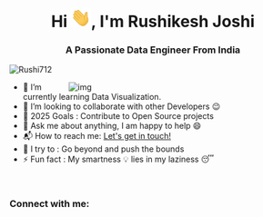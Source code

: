 
<h1 align="center">Hi <img src="https://raw.githubusercontent.com/ABSphreak/ABSphreak/master/gifs/Hi.gif" width="35" >, I'm Rushikesh Joshi</h1>
<h3 align="center">A Passionate Data Engineer From India</h3>

<p align="left"> <img src="https://komarev.com/ghpvc/?username=Rushi712&label=Profile%20views&color=0e75b6&style=flat" alt="Rushi712" /> </p>
<img src="https://cdn.dribbble.com/users/1292677/screenshots/6139167/media/fcf7fd0c619bb87706533079240915f3.gif" alt="img" align="right" width="400"/>
                  

- 🌱 I’m currently learning Data Visualization.
- 👯 I’m looking to collaborate with other Developers :wink:
- 🥅 2025 Goals : Contribute to Open Source projects
- 💬 Ask me about anything, I am happy to help :smile:
- 📬 How to reach me: <a href="https://linkedin.com/in/rushikeshjoshi04/" target="blank">Let's get in touch!</a>
- 🧗 I try to : Go beyond and push the bounds
- ⚡ Fun fact : My smartness 💡 lies in my laziness 😴
<br>


<h3 align="left">Connect with me:</h3> 
<div >
<a href="https://github.com/Rushi712" target="_blank">



